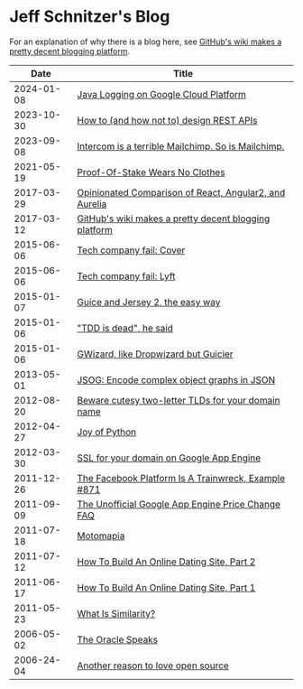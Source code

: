 # Jeff Schnitzer's Blog

For an explanation of why there is a blog here, see [GitHub's wiki makes a pretty decent blogging platform](https://github.com/stickfigure/blog/wiki/GitHub%27s-wiki-makes-a-pretty-decent-blogging-platform).

| Date | Title |
|------|-------|
2024-01-08 | [Java Logging on Google Cloud Platform](https://github.com/stickfigure/blog/wiki/Java-Logging-on-Google-Cloud-Platform)
2023-10-30 | [How to (and how not to) design REST APIs](https://github.com/stickfigure/blog/wiki/How-to-%28and-how-not-to%29-design-REST-APIs)
2023-09-08 | [Intercom is a terrible Mailchimp. So is Mailchimp.](https://github.com/stickfigure/blog/wiki/Intercom-is-a-terrible-Mailchimp.-So-is-Mailchimp.)
2021-05-19 | [Proof-Of-Stake Wears No Clothes](https://github.com/stickfigure/blog/wiki/Proof-Of-Stake-Wears-No-Clothes)
2017-03-29 | [Opinionated Comparison of React, Angular2, and Aurelia](https://github.com/stickfigure/blog/wiki/Opinionated-Comparison-of-React%2C-Angular2%2C-and-Aurelia)
2017-03-12 | [GitHub's wiki makes a pretty decent blogging platform](https://github.com/stickfigure/blog/wiki/GitHub%27s-wiki-makes-a-pretty-decent-blogging-platform)
2015-06-06 | [Tech company fail: Cover](https://github.com/stickfigure/blog/wiki/Tech-company-fail%3A-Cover)
2015-06-06 | [Tech company fail: Lyft](https://github.com/stickfigure/blog/wiki/Tech-company-fail%3A-Lyft)
2015-01-07 | [Guice and Jersey 2, the easy way](https://github.com/stickfigure/blog/wiki/Guice-and-Jersey-2%2C-the-easy-way)
2015-01-06 | ["TDD is dead", he said](https://github.com/stickfigure/blog/wiki/%22TDD-is-dead%22%2C-he-said)
2015-01-06 | [GWizard, like Dropwizard but Guicier](https://github.com/stickfigure/blog/wiki/GWizard%2C-like-Dropwizard-but-Guicier)
2013-05-01 | [JSOG: Encode complex object graphs in JSON](https://github.com/stickfigure/blog/wiki/JSOG%3A-Encode-complex-object-graphs-in-JSON)
2012-08-20 | [Beware cutesy two-letter TLDs for your domain name](https://github.com/stickfigure/blog/wiki/Beware-cutesy-two-letter-TLDs-for-your-domain-name)
2012-04-27 | [Joy of Python](https://github.com/stickfigure/blog/wiki/Joy-of-Python)
2012-03-30 | [SSL for your domain on Google App Engine](https://github.com/stickfigure/blog/wiki/SSL-for-your-domain-on-Google-App-Engine)
2011-12-26 | [The Facebook Platform Is A Trainwreck, Example #871](https://github.com/stickfigure/blog/wiki/The-Facebook-Platform-Is-A-Trainwreck%2C-Example-%23871)
2011-09-09 | [The Unofficial Google App Engine Price Change FAQ](https://github.com/stickfigure/blog/wiki/The-Unofficial-Google-App-Engine-Price-Change-FAQ)
2011-07-18 | [Motomapia](https://github.com/stickfigure/blog/wiki/Motomapia)
2011-07-12 | [How To Build An Online Dating Site, Part 2](https://github.com/stickfigure/blog/wiki/How-To-Build-An-Online-Dating-Site%2C-Part-2)
2011-06-17 | [How To Build An Online Dating Site, Part 1](https://github.com/stickfigure/blog/wiki/How-To-Build-An-Online-Dating-Site%2C-Part-1)
2011-05-23 | [What Is Similarity?](https://github.com/stickfigure/blog/wiki/What-Is-Similarity%3F)
2006-05-02 | [The Oracle Speaks](https://github.com/stickfigure/blog/wiki/The-Oracle-Speaks)
2006-24-04 | [Another reason to love open source](https://github.com/stickfigure/blog/wiki/Another-reason-to-love-open-source)
